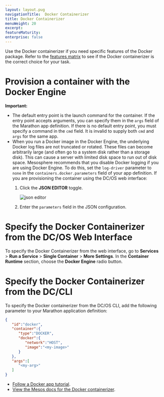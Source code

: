 ```yaml
---
layout: layout.pug
navigationTitle:  Docker Containerizer
title: Docker Containerizer
menuWeight: 20
excerpt:
featureMaturity:
enterprise: false
---
```


<!-- This source repo for this topic is https://github.com/dcos/dcos-docs -->


Use the Docker containerizer if you need specific features of the Docker package. Refer to the [features matrix](/1.9/deploying-services/containerizers/) to see if the Docker containerizer is the correct choice for your task.

# Provision a container with the Docker Engine

**Important:** 
* The default entry point is the launch command for the container. If the entry point accepts arguments, you can specify them in the `args` field of the Marathon app definition. If there is no default entry point, you must specify a command in the `cmd` field. It is invalid to supply both `cmd` and `args` for the same app.
* When you run a Docker image in the Docker Engine, the underlying Docker log files are not truncated or rotated. These files can become arbitrarily large (and often go to a system disk rather than a storage disk). This can cause a server with limited disk space to run out of disk space. Mesosphere recommends that you disable Docker logging if you are using Docker Engine. To do this, set the `log-driver` parameter to `none` in the `containers.docker.parameters` field of your app definition. If you are provisioning the container using the DC/OS web interface:
  1. Click the **JSON EDITOR** toggle.

     ![json editor](/1.9/img/json-editor-toggle.png)

  1. Enter the `parameters` field in the JSON configuration.

# Specify the Docker Containerizer from the DC/OS Web Interface

To specify the Docker Containerizer from the web interface, go to **Services**  > **Run a Service** > **Single Container** > **More Settings**. In the **Container Runtime** section, choose the **Docker Engine** radio button.

# Specify the Docker Containerizer from the DC/CLI

To specify the Docker containerizer from the DC/OS CLI, add the following parameter to your Marathon application definition:

```json
{  
   "id":"docker",
   "container":{  
      "type":"DOCKER",
      "docker":{  
         "network":"HOST",
         "image":"<my-image>"
      }
   },
   "args":[  
      "<my-arg>"
   ]
}
```

- [Follow a Docker app tutorial](/1.9/deploying-services/creating-services/deploy-docker-app/).
- [View the Mesos docs for the Docker containerizer](http://mesos.apache.org/documentation/latest/docker-containerizer/).
